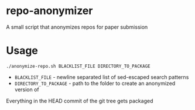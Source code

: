 # repo-anonymizer
A small script that anonymizes repos for paper submission

# Usage

    ./anonymize-repo.sh BLACKLIST_FILE DIRECTORY_TO_PACKAGE

- `BLACKLIST_FILE` - newline separated list of sed-escaped search patterns
- `DIRECTORY_TO_PACKAGE` - path to the folder to create an anonymized version of

Everything in the HEAD commit of the git tree gets packaged
